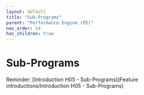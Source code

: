 ```yaml
---
layout: default
title: "Sub-Programs"
parent: "Performance Engine (PE)"
nav_order: 54
has_children: true
---
```

# Sub-Programs
Reminder: [Introduction H05 - Sub-Programs](Feature introductions/Introduction H05 - Sub-Programs)
